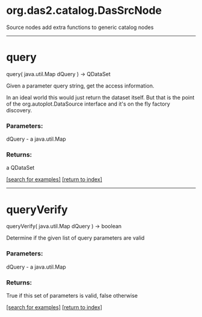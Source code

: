 # org.das2.catalog.DasSrcNode

Source nodes add extra functions to generic catalog nodes

***
<a name="query"></a>
# query
query( java.util.Map dQuery ) &rarr; QDataSet

Given a parameter query string, get the access information.  
 
 In an ideal world this would just return the dataset itself.  But that is the 
 point of the org.autoplot.DataSource interface and it's on the fly factory
 discovery.

### Parameters:
dQuery - a java.util.Map

### Returns:
a QDataSet


<a href="https://github.com/autoplot/dev/search?q=query&unscoped_q=query">[search for examples]</a>
<a href="https://github.com/autoplot/documentation/blob/master/javadoc/index-all.md">[return to index]</a>

***
<a name="queryVerify"></a>
# queryVerify
queryVerify( java.util.Map dQuery ) &rarr; boolean

Determine if the given list of query parameters are valid

### Parameters:
dQuery - a java.util.Map

### Returns:
True if this set of parameters is valid, false otherwise

<a href="https://github.com/autoplot/dev/search?q=queryVerify&unscoped_q=queryVerify">[search for examples]</a>
<a href="https://github.com/autoplot/documentation/blob/master/javadoc/index-all.md">[return to index]</a>


